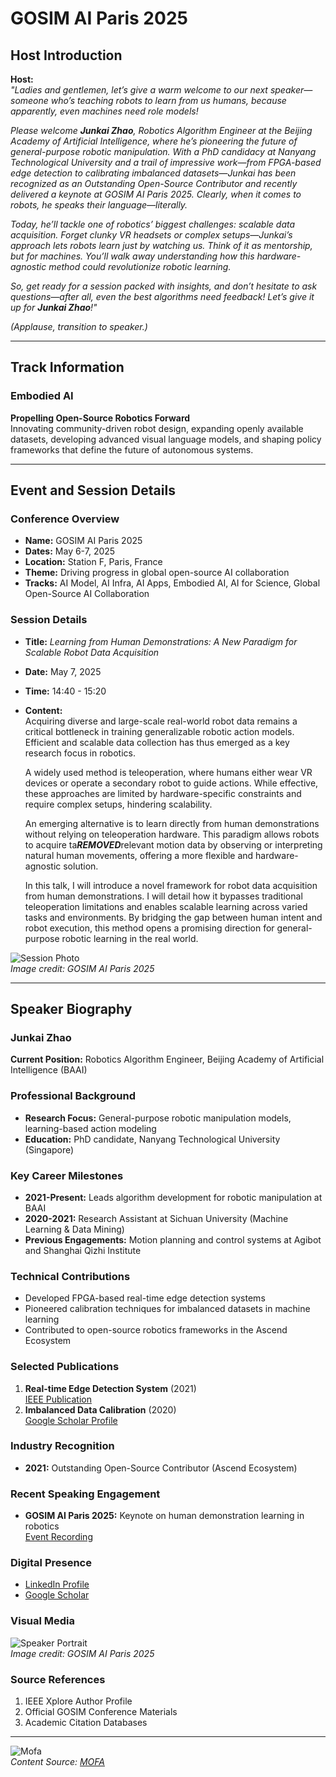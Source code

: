 
# GOSIM AI Paris 2025

## Host Introduction

**Host:**  
*"Ladies and gentlemen, let’s give a warm welcome to our next speaker—someone who’s teaching robots to learn from us humans, because apparently, even machines need role models!*  

*Please welcome **Junkai Zhao**, Robotics Algorithm Engineer at the Beijing Academy of Artificial Intelligence, where he’s pioneering the future of general-purpose robotic manipulation. With a PhD candidacy at Nanyang Technological University and a trail of impressive work—from FPGA-based edge detection to calibrating imbalanced datasets—Junkai has been recognized as an Outstanding Open-Source Contributor and recently delivered a keynote at GOSIM AI Paris 2025. Clearly, when it comes to robots, he speaks their language—literally.*  

*Today, he’ll tackle one of robotics’ biggest challenges: scalable data acquisition. Forget clunky VR headsets or complex setups—Junkai’s approach lets robots learn just by watching us. Think of it as mentorship, but for machines. You’ll walk away understanding how this hardware-agnostic method could revolutionize robotic learning.*  

*So, get ready for a session packed with insights, and don’t hesitate to ask questions—after all, even the best algorithms need feedback! Let’s give it up for **Junkai Zhao**!"*  

*(Applause, transition to speaker.)*  

---

## Track Information

### **Embodied AI**  
**Propelling Open-Source Robotics Forward**  
Innovating community-driven robot design, expanding openly available datasets, developing advanced visual language models, and shaping policy frameworks that define the future of autonomous systems.

---

## Event and Session Details

### **Conference Overview**  
- **Name:** GOSIM AI Paris 2025  
- **Dates:** May 6-7, 2025  
- **Location:** Station F, Paris, France  
- **Theme:** Driving progress in global open-source AI collaboration  
- **Tracks:** AI Model, AI Infra, AI Apps, Embodied AI, AI for Science, Global Open-Source AI Collaboration  

### **Session Details**  
- **Title:** *Learning from Human Demonstrations: A New Paradigm for Scalable Robot Data Acquisition*  
- **Date:** May 7, 2025  
- **Time:** 14:40 - 15:20  
- **Content:**  
  Acquiring diverse and large-scale real-world robot data remains a critical bottleneck in training generalizable robotic action models. Efficient and scalable data collection has thus emerged as a key research focus in robotics.  

  A widely used method is teleoperation, where humans either wear VR devices or operate a secondary robot to guide actions. While effective, these approaches are limited by hardware-specific constraints and require complex setups, hindering scalability.  

  An emerging alternative is to learn directly from human demonstrations without relying on teleoperation hardware. This paradigm allows robots to acquire ta***REMOVED***relevant motion data by observing or interpreting natural human movements, offering a more flexible and hardware-agnostic solution.  

  In this talk, I will introduce a novel framework for robot data acquisition from human demonstrations. I will detail how it bypasses traditional teleoperation limitations and enables scalable learning across varied tasks and environments. By bridging the gap between human intent and robot execution, this method opens a promising direction for general-purpose robotic learning in the real world.  

![Session Photo](https://paris2025.gosim.org/speakers/junkai-zhao/)  
*Image credit: GOSIM AI Paris 2025*

---

## Speaker Biography

### **Junkai Zhao**  
**Current Position:** Robotics Algorithm Engineer, Beijing Academy of Artificial Intelligence (BAAI)  

### **Professional Background**  
- **Research Focus:** General-purpose robotic manipulation models, learning-based action modeling  
- **Education:** PhD candidate, Nanyang Technological University (Singapore)  

### **Key Career Milestones**  
- **2021-Present:** Leads algorithm development for robotic manipulation at BAAI  
- **2020-2021:** Research Assistant at Sichuan University (Machine Learning & Data Mining)  
- **Previous Engagements:** Motion planning and control systems at Agibot and Shanghai Qizhi Institute  

### **Technical Contributions**  
- Developed FPGA-based real-time edge detection systems  
- Pioneered calibration techniques for imbalanced datasets in machine learning  
- Contributed to open-source robotics frameworks in the Ascend Ecosystem  

### **Selected Publications**  
1. **Real-time Edge Detection System** (2021)  
   [IEEE Publication](https://ieeexplore.ieee.org/document/9137689/)  
2. **Imbalanced Data Calibration** (2020)  
   [Google Scholar Profile](https://scholar.google.com/citations?user=adez4W8AAAAJ)  

### **Industry Recognition**  
- **2021:** Outstanding Open-Source Contributor (Ascend Ecosystem)  

### **Recent Speaking Engagement**  
- **GOSIM AI Paris 2025:** Keynote on human demonstration learning in robotics  
  [Event Recording](https://medium.com/@gosimfoundation/unlock-the-future-of-intelligent-machines)  

### **Digital Presence**  
- [LinkedIn Profile](https://sg.linkedin.com/in/junkai-zhao-959aa2201)  
- [Google Scholar](https://scholar.google.com/citations?user=adez4W8AAAAJ)  

### **Visual Media**  
![Speaker Portrait](https://paris2025.gosim.org/speakers/junkai-zhao/)  
*Image credit: GOSIM AI Paris 2025*  

### **Source References**  
1. IEEE Xplore Author Profile  
2. Official GOSIM Conference Materials  
3. Academic Citation Databases  

---

![Mofa](mofa.png)  
*Content Source: [MOFA](https://github.com/moxin-org/mofa)*  
